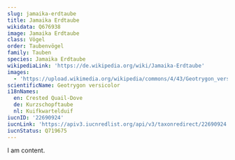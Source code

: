 ```yaml
---
slug: jamaika-erdtaube
title: Jamaika Erdtaube
wikidata: Q676938
image: Jamaika Erdtaube
class: Vögel
order: Taubenvögel
family: Tauben
species: Jamaika Erdtaube
wikipediaLink: 'https://de.wikipedia.org/wiki/Jamaika-Erdtaube'
images:
  - 'https://upload.wikimedia.org/wikipedia/commons/4/43/Geotrygon_versicolor.jpg'
scientificName: Geotrygon versicolor
i18nNames:
  en: Crested Quail-Dove
  de: Kurzschopftaube
  nl: Kuifkwartelduif
iucnID: '22690924'
iucnLink: 'https://apiv3.iucnredlist.org/api/v3/taxonredirect/22690924'
iucnStatus: Q719675
---
```


I am content.
